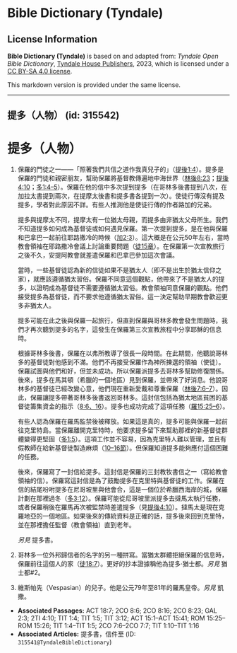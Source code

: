 # Bible Dictionary (Tyndale)

## License Information

**Bible Dictionary (Tyndale)** is based on and adapted from: _Tyndale Open Bible Dictionary_, [Tyndale House Publishers](https://tyndaleopenresources.com/), 2023, which is licensed under a [CC BY-SA 4.0 license](https://creativecommons.org/licenses/by-sa/4.0/legalcode.en).

This markdown version is provided under the same license.



--------------------------------

## 提多（人物） (id: 315542)

提多（人物）
======

1. 保羅的門徒之一——「照著我們共信之道作我真兒子的」（[提後1:4](https://ref.ly/Titus1:4)）。提多是保羅的門徒和親密朋友，幫助保羅將基督教傳遍地中海世界（[林後8:23](https://ref.ly/2Cor8:23)；[提後4:10](https://ref.ly/2Tim4:10)；[多1:4–5](https://ref.ly/Titus1:4-Titus1:5)）。保羅在他的信中多次提到提多（在哥林多後書提到八次，在加拉太書提到兩次，在提摩太後書和提多書各提到一次）。使徒行傳沒有提及提多，學者對此原因不詳。有些人推測他是使徒行傳的作者路加的兄弟。

    提多與提摩太不同，提摩太有一位猶太母親，而提多由非猶太父母所生。我們不知道提多如何成為基督徒或如何遇見保羅。第一次提到提多，是在他與保羅和巴拿巴一起前往耶路撒冷的時候（[加2:3](https://ref.ly/Gal2:3)）。這大概是在公元50年左右，當時教會領袖在耶路撒冷會議上討論重要問題（[徒15章](https://ref.ly/Acts15:1-Acts15:41)）。在保羅第一次宣教旅行之後不久，安提阿教會就差遣保羅和巴拿巴參加這次會議。

    當時，一些基督徒認為新的信徒如果不是猶太人（即不是出生於猶太信仰之家），就應該遵循猶太習俗。保羅不同意這個觀點，他帶來了不是猶太人的提多，以證明成為基督徒不需要遵循猶太習俗。教會領袖同意保羅的觀點。他們接受提多為基督徒，而不要求他遵循猶太習俗。這一決定幫助早期教會歡迎更多非猶太人。

    提多可能在此之後與保羅一起旅行，但直到保羅與哥林多教會發生問題時，我們才再次聽到提多的名字，這發生在保羅第三次宣教旅程中分享耶穌的信息時。

    根據哥林多後書，保羅在以弗所教導了很長一段時間。在此期間，他聽說哥林多的基督徒對他感到不滿。他們不再接受保羅作為神所揀選的領袖（使徒）。保羅試圖與他們和好，但並未成功。所以保羅派提多去哥林多幫助修復關係。後來，提多在馬其頓（希臘的一個地區）見到保羅，並帶來了好消息。他說哥林多的基督徒已經改變心意，他們現在重新愛戴和尊重保羅（[林後7:6–7](https://ref.ly/2Cor7:6-2Cor7:7)）。因此，保羅讓提多帶著哥林多後書返回哥林多。這封信包括為猶太地區貧困的基督徒籌集資金的指示（[8:6、16](https://ref.ly/2Cor8:6)）。提多也成功完成了這項任務（[羅15:25–6](https://ref.ly/Rom15:25-Rom15:26)）。

    有些人認為保羅在羅馬監禁後被釋放。如果這是真的，提多可能與保羅一起前往克里特島。當保羅離開克里特時，他要求提多留下來幫助那裡的新基督徒群體變得更堅固（[多1:5](https://ref.ly/Titus1:5)）。這項工作並不容易，因為克里特人難以管理，並且有假教師在給新基督徒製造麻煩（[10–16節](https://ref.ly/Titus1:10-Titus1:16)）。但保羅知道提多能夠應付這個困難的任務。

    後來，保羅寫了一封信給提多。這封信是保羅的三封教牧書信之一（寫給教會領袖的信）。保羅寫這封信是為了鼓勵提多在克里特與基督徒的工作。保羅在信的結尾吩咐提多在尼哥坡里與他會合，這是一個位於希臘西海岸的城，保羅計劃在那裡過冬（[多3:12](https://ref.ly/Titus3:12)）。保羅可能從尼哥坡里派提多去撻馬太執行任務，或者保羅稍後在羅馬再次被監禁時差遣提多（見[提後4:10](https://ref.ly/2Tim4:10)）。撻馬太是現在克羅地亞的一個地區。如果後來的傳統資料是正確的話，提多後來回到克里特，並在那裡擔任監督（教會領袖）直到老年。

    *另見* 提多書。

2. 哥林多一位外邦歸信者的名字的另一種拼寫。當猶太群體拒絕保羅的信息時，保羅前往這個人的家（[徒18:7](https://ref.ly/Acts18:7)）。更好的抄本證據稱他為提多‧猶士都。*另見* 猶士都\#2。
3. 維斯帕先（Vespasian）的兒子。他是公元79年至81年的羅馬皇帝。*另見* 凱撒。

* **Associated Passages:** ACT 18:7; 2CO 8:6; 2CO 8:16; 2CO 8:23; GAL 2:3; 2TI 4:10; TIT 1:4; TIT 1:5; TIT 3:12; ACT 15:1–ACT 15:41; ROM 15:25–ROM 15:26; TIT 1:4–TIT 1:5; 2CO 7:6–2CO 7:7; TIT 1:10–TIT 1:16
* **Associated Articles:** 提多書，信件至 (ID: `315541@TyndaleBibleDictionary`)


